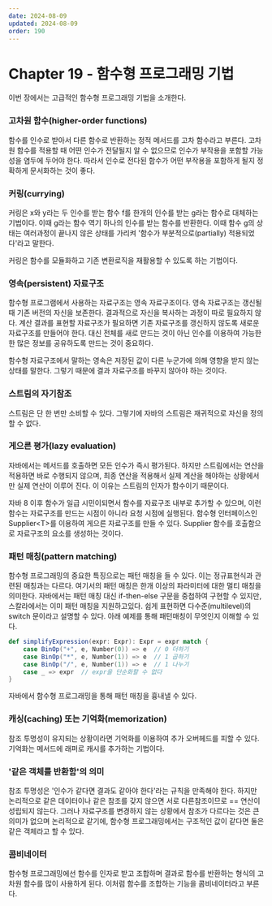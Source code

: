 ```yaml
---
date: 2024-08-09
updated: 2024-08-09
order: 190
---
```

# Chapter 19 - 함수형 프로그래밍 기법

이번 장에서는 고급적인 함수형 프로그래밍 기법을 소개한다.

### 고차원 함수(higher-order functions)

함수를 인수로 받아서 다른 함수로 반환하는 정적 메서드를 고차 함수라고 부른다. 고차원 함수를 적용할 때 어떤 인수가 전달될지 알 수 없으므로 인수가 부작용을 포함할 가능성을 염두에 두어야 한다. 따라서 인수로 전다된 함수가 어떤 부작용을 포함하게 될지 정확하게 문서화하는 것이 좋다.

### 커링(currying)

커링은 x와 y라는 두 인수를 받는 함수 f를 한개의 인수를 받는 g라는 함수로 대체하는 기법이다. 이때 g라는 함수 역기 하나의 인수를 받는 함수를 반환한다. 이때 함수 g의 상태는 여러과정이 끝나지 않은 상태를 가리켜 '함수가 부분적으로(partially) 적용되었다'라고 말한다.

커링은 함수를 모듈화하고 기존 변환로직을 재활용할 수 있도록 하는 기법이다.

### 영속(persistent) 자료구조

함수형 프로그램에서 사용하는 자료구조는 영속 자료구조이다. 영속 자료구조는 갱신될 때 기존 버전의 자신을 보존한다. 결과적으로 자신을 복사하는 과정이 따로 필요하지 않다. 계산 결과를 표현할 자료구조가 필요하면 기존 자료구조를 갱신하지 않도록 새로운 자료구조를 만들어야 한다. 대신 전체를 새로 만드는 것이 아닌 인수를 이용하여 가능한 한 많은 정보를 공유하도록 만드는 것이 중요하다.

함수형 자료구조에서 말하는 영속은 저장된 값이 다른 누군가에 의해 영향을 받지 않는 상태를 말한다. 그렇기 때문에 결과 자료구조를 바꾸지 않아야 하는 것이다.

### 스트림의 자기참조

스트림은 단 한 번만 소비할 수 있다. 그렇기에 자바의 스트림은 재귀적으로 자신을 정의할 수 없다.

### 게으른 평가(lazy evaluation)

자바에서는 메서드를 호출하면 모든 인수가 즉시 평가된다. 하지만 스트림에서는 연산을 적용하면 바로 수행되지 않으며, 최종 연산을 적용해서 실제 계산을 해야하는 상황에서만 실제 연산이 이루어 진다. 이 이유는 스트림의 인자가 함수이기 때문이다.

자바 8 이후 함수가 일급 시민이되면서 함수를 자료구조 내부로 추가할 수 있으며, 이런 함수는 자료구조를 만드는 시점이 아니라 요청 시점에 실행된다. 함수형 인터페이스인 Supplier\<T\>를 이용하여 게으른 자료구조를 만들 수 있다. Supplier 함수를 호출함으로 자료구조의 요소를 생성하는 것이다.

### 패턴 매칭(pattern matching)

함수형 프로그래밍의 중요한 특징으로는 패턴 매칭을 들 수 있다. 이는 정규표현식과 관련된 매칭과는 다르다. 여기서의 패턴 매칭은 한개 이상의 파라미터에 대한 멀티 매칭을 의미한다. 자바에서는 패턴 매칭 대신 if-then-else 구문을 중첩하여 구현할 수 있지만, 스칼라에서는 이미 패턴 매칭을 지원하고있다. 쉽게 표현하면 다수준(multilevel)의 switch 문이라고 설명할 수 있다. 아래 예제를 통해 패턴매칭이 무엇인지 이해할 수 있다.

```scala
def simplifyExpression(expr: Expr): Expr = expr match {
	case BinOp("+", e, Number(0)) => e  // 0 더하기
	case BinOp("*", e, Number(1)) => e  // 1 곱하기
	case BinOp("/", e, Number(1)) => e  // 1 나누기
	case _ => expr  // expr을 단순화할 수 없다
}
```

자바에서 함수형 프로그래밍을 통해 패턴 매칭을 흉내낼 수 있다.

### 캐싱(caching) 또는 기억화(memorization)

참조 투명성이 유지되는 상황이라면 기억화를 이용하여 추가 오버헤드를 피할 수 있다. 기억화는 메서드에 래퍼로 캐시를 추가하는 기법이다.

### '같은 객체를 반환함'의 의미

참조 투명성은 '인수가 같다면 결과도 같아야 한다'라는 규칙을 만족해야 한다. 하지만 논리적으로 같은 데이터이나 같은 참조를 갖지 않으면 서로 다른참조이므로 == 연산이 성립되지 않는다. 그러나 자료구조를 변경하지 않는 상황에서 참조가 다르다는 것은 큰 의미가 없으며 논리적으로 같기에, 함수형 프로그래밍에서는 구조적인 값이 같다면 둘은 같은 객체라고 할 수 있다.

### 콤비네이터

함수형 프로그래밍에선 함수를 인자로 받고 조합하며 결과로 함수를 반환하는 형식의 고차원 함수를 많이 사용하게 된다. 이처럼 함수를 조합하는 기능을 콤비네이터라고 부른다.
